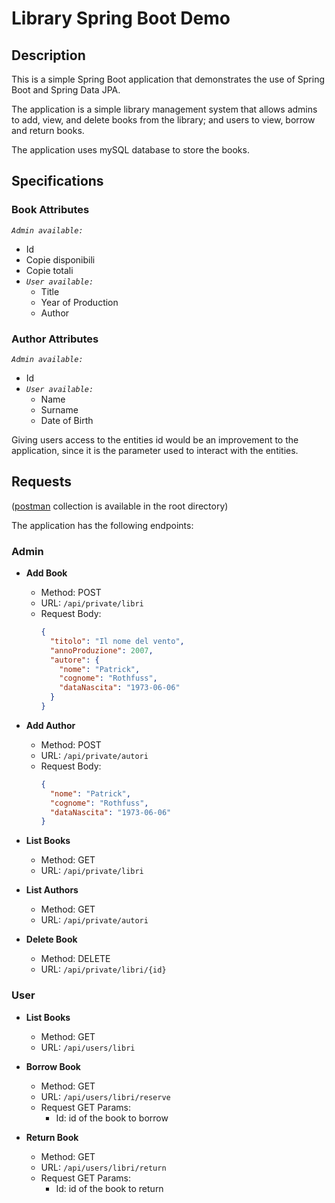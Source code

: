 # Library Spring Boot Demo

## Description
This is a simple Spring Boot application that demonstrates the use of Spring Boot and Spring Data JPA. 

The application is a simple library management system that allows admins to add, view, and delete books from the library; and users to view, borrow and return books.


The application uses mySQL database to store the books.

## Specifications
### Book Attributes

_`Admin available:`_
- Id
- Copie disponibili
- Copie totali
- _`User available:`_
    - Title
    - Year of Production
    - Author

### Author Attributes

_`Admin available:`_
- Id
- _`User available:`_
    - Name
    - Surname
    - Date of Birth

Giving users access to the entities id would be an improvement to the application, since it is the parameter used to interact with the entities.

## Requests
([postman](https://www.postman.com/) collection is available in the root directory)

The application has the following endpoints:

### Admin
- **Add Book**
  - Method: POST
  - URL: ```/api/private/libri```
  - Request Body: 
    ```json
    {
      "titolo": "Il nome del vento",
      "annoProduzione": 2007,
      "autore": {
        "nome": "Patrick",
        "cognome": "Rothfuss",
        "dataNascita": "1973-06-06"
      }
    }
    ```
    

- **Add Author**
  - Method: POST
  - URL: ```/api/private/autori```
  - Request Body: 
    ```json
    {
      "nome": "Patrick",
      "cognome": "Rothfuss",
      "dataNascita": "1973-06-06"
    }
    ```

    
- **List Books**
  - Method: GET
  - URL: ```/api/private/libri```


- **List Authors**
  - Method: GET
  - URL: ```/api/private/autori```


- **Delete Book**
  - Method: DELETE
  - URL: ```/api/private/libri/{id}```

### User
- **List Books**
  - Method: GET
  - URL: ```/api/users/libri```


- **Borrow Book**
  - Method: GET
  - URL: ```/api/users/libri/reserve```
  - Request GET Params: 
    - Id: id of the book to borrow


- **Return Book**
  - Method: GET
  - URL: ```/api/users/libri/return```
  - Request GET Params: 
    - Id: id of the book to return